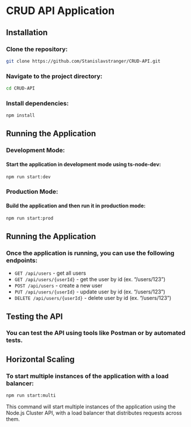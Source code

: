 # CRUD API Application

## Installation

### Clone the repository:

```bash
git clone https://github.com/Stanislavstranger/CRUD-API.git
```

### Navigate to the project directory:

```bash
cd CRUD-API
```

### Install dependencies:

```bash
npm install
```

## Running the Application

### Development Mode:

#### Start the application in development mode using ts-node-dev:

```bash
npm run start:dev
```

### Production Mode:

#### Build the application and then run it in production mode:

```bash
npm run start:prod
```

## Running the Application

### Once the application is running, you can use the following endpoints:

- `GET /api/users` - get all users
- `GET /api/users/{userId}` - get the user by id (ex. “/users/123”)
- `POST /api/users` - create a new user
- `PUT /api/users/{userId}` - update user by id (ex. “/users/123”)
- `DELETE /api/users/{userId}` - delete user by id (ex. “/users/123”)

## Testing the API

### You can test the API using tools like Postman or by automated tests.

## Horizontal Scaling

### To start multiple instances of the application with a load balancer:

```bash
npm run start:multi
```

This command will start multiple instances of the application using the Node.js Cluster API, with a load balancer that distributes requests across them.
